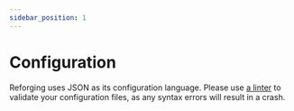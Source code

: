 ```yaml
---
sidebar_position: 1
---
```


# Configuration

Reforging uses JSON as its configuration language. Please use [a linter](https://jsonlint.com/) to validate your configuration files, as any syntax errors will result in a crash.
